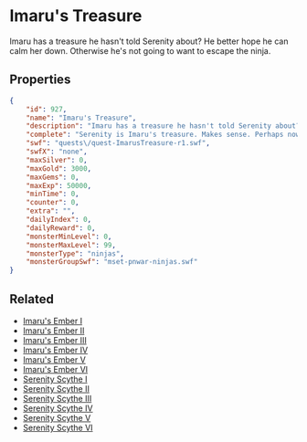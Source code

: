 # Imaru's Treasure

Imaru has a treasure he hasn't told Serenity about? He better hope he can calm her down. Otherwise he's not going to want to escape the ninja.

## Properties

```json
{
    "id": 927,
    "name": "Imaru's Treasure",
    "description": "Imaru has a treasure he hasn't told Serenity about? He better hope he can calm her down. Otherwise he's not going to want to escape the ninja.",
    "complete": "Serenity is Imaru's treasure. Makes sense. Perhaps now they can find their own \"happily ever after\"",
    "swf": "quests\/quest-ImarusTreasure-r1.swf",
    "swfX": "none",
    "maxSilver": 0,
    "maxGold": 3000,
    "maxGems": 0,
    "maxExp": 50000,
    "minTime": 0,
    "counter": 0,
    "extra": "",
    "dailyIndex": 0,
    "dailyReward": 0,
    "monsterMinLevel": 0,
    "monsterMaxLevel": 99,
    "monsterType": "ninjas",
    "monsterGroupSwf": "mset-pnwar-ninjas.swf"
}
```

## Related

- [Imaru's Ember I](../items/7210-imaru-s-ember-i.md)
- [Imaru's Ember II](../items/7211-imaru-s-ember-ii.md)
- [Imaru's Ember III](../items/7212-imaru-s-ember-iii.md)
- [Imaru's Ember IV](../items/7213-imaru-s-ember-iv.md)
- [Imaru's Ember V](../items/7214-imaru-s-ember-v.md)
- [Imaru's Ember VI](../items/7215-imaru-s-ember-vi.md)
- [Serenity Scythe I](../items/7216-serenity-scythe-i.md)
- [Serenity Scythe II](../items/7217-serenity-scythe-ii.md)
- [Serenity Scythe III](../items/7218-serenity-scythe-iii.md)
- [Serenity Scythe IV](../items/7219-serenity-scythe-iv.md)
- [Serenity Scythe V](../items/7220-serenity-scythe-v.md)
- [Serenity Scythe VI](../items/7221-serenity-scythe-vi.md)

